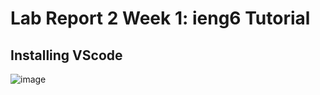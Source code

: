 # Lab Report 2 Week 1: ieng6 Tutorial

Installing VScode
-----------------

![image](file:///C:/Users/brian/Desktop/vscode.JPG)
